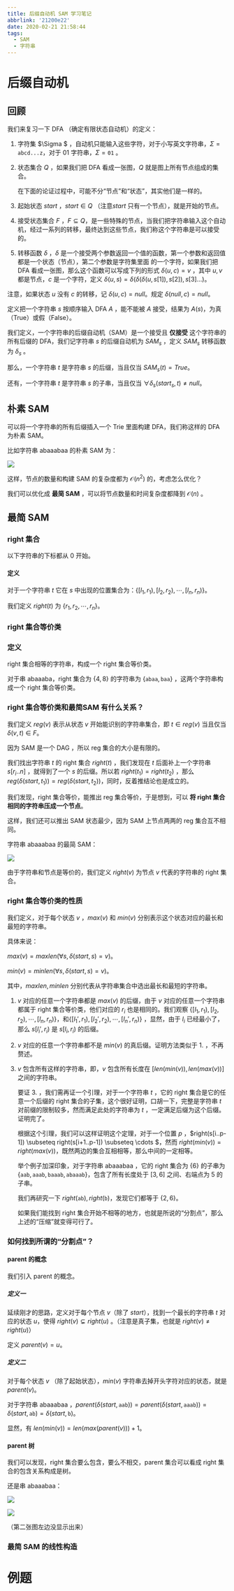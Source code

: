 ```yaml
---
title: 后缀自动机 SAM 学习笔记
abbrlink: '21200e22'
date: 2020-02-21 21:58:44
tags:
  - SAM
  - 字符串
---
```


# 后缀自动机

## 回顾

我们来复习一下 DFA （确定有限状态自动机）的定义：

1. 字符集 $\Sigma $ ，自动机只能输入这些字符，对于小写英文字符串，$\Sigma = \texttt{abcd...z}$，对于 01 字符串，$\Sigma  = \texttt{01}$ 。

2. 状态集合 $Q$ ，如果我们把 DFA 看成一张图，$Q$ 就是图上所有节点组成的集合。

   在下面的论证过程中，可能不分“节点”和“状态”，其实他们是一样的。

3. 起始状态 $start$ ，$start \in Q$ （注意$start$ 只有一个节点），就是开始的节点。

4. 接受状态集合 $F$ ，$F \subseteq Q$，是一些特殊的节点，当我们把字符串输入这个自动机，经过一系列的转移，最终达到这些节点，我们称这个字符串是可以接受的。

5. 转移函数 $\delta$ ，$\delta$ 是一个接受两个参数返回一个值的函数，第一个参数和返回值都是一个状态（节点），第二个参数是字符集里面 的一个字符，如果我们把 DFA 看成一张图，那么这个函数可以写成下列的形式 $\delta(u,c)=v$  ，其中 $u,v$ 都是节点，$c$ 是一个字符，定义 $\delta(u,s)=\delta(\delta(\delta(u,s[1]),s[2]),s[3]...)$。

注意，如果状态 $u$ 没有 $c$ 的转移，记 $\delta(u,c)=null$。规定 $\delta(null,c)=null$。

定义把一个字符串 $s$ 按顺序输入 DFA $A$ ，能不能被 $A$ 接受，结果为 $A(s)$，为真（True）或假（False）。

我们定义，一个字符串的后缀自动机（SAM）是一个接受且 **仅接受** 这个字符串的所有后缀的 DFA，我们记字符串 $s$ 的后缀自动机为 $SAM_s$ ，定义 $SAM_s$ 转移函数为 $\delta_s$ 。

那么，一个字符串 $t$ 是字符串 $s$ 的后缀，当且仅当 $SAM_s(t)=True$。

还有，一个字符串 $t$ 是字符串 $s$ 的子串，当且仅当 $\forall \delta_s(start_s,t) \not= null$。 

## 朴素 SAM

可以将一个字符串的所有后缀插入一个 Trie 里面构建 DFA，我们称这样的 DFA 为朴素 SAM。

比如字符串 abaaabaa 的朴素 SAM 为：

 ![](https://ouuan.github.io/post_img/%E5%90%8E%E7%BC%80%E8%87%AA%E5%8A%A8%E6%9C%BA%EF%BC%88SAM%EF%BC%89%E5%AD%A6%E4%B9%A0%E7%AC%94%E8%AE%B0/triesam.png)

这样，节点的数量和构建 SAM 的复杂度都为 $\mathcal O(n^2)$ 的，考虑怎么优化？

我们可以优化成 **最简 SAM** ，可以将节点数量和时间复杂度都降到 $\mathcal O(n)$ 。

## 最简 SAM

### right 集合

以下字符串的下标都从 0 开始。

#### 定义

对于一个字符串 $t$ 它在 $s$ 中出现的位置集合为：$\lbrace [l_1,r_1),[l_2,r_2),\cdots,[l_n,r_n)\rbrace$。

我们定义 $right(t)$ 为 $\lbrace r_1,r_2,\cdots,r_n\rbrace$。

### right 集合等价类

### 定义

right 集合相等的字符串，构成一个 right 集合等价类。

对于串 abaaaba，right 集合为 $\lbrace 4,8 \rbrace$ 的字符串为 $\lbrace \texttt{abaa},\texttt{baa}\rbrace$ ，这两个字符串构成一个 right 集合等价类。

### right 集合等价类和最简​ SAM 有什么关系？

我们定义 $reg(v)$ 表示从状态 $v$ 开始能识别的字符串集合，即 $t \in reg(v)$ 当且仅当 $\delta (v,t)\in F$。

因为 SAM 是一个 DAG ，所以 reg​ 集合的大小是有限的。

我们找出字符串 $t$ 的 right 集合 $right(t)$ ，我们发现在 $t$ 后面补上一个字符串 $s[r_i..n]$ ，就得到了一个 $s$ 的后缀。所以若 $right(t_1)=right(t_2)$ ，那么 $reg(\delta(start,t_1))=reg(\delta(start,t_2))$，同时，反着推结论也是成立的。

我们发现，right 集合等价，能推出 reg 集合等价，于是想到，可以 **将 right 集合相同的字符串压成一个节点**。

这样，我们还可以推出 SAM 状态最少，因为 SAM 上节点两两的 reg 集合互不相同。

字符串 abaaabaa 的最简 SAM：

![](https://ouuan.github.io/post_img/%E5%90%8E%E7%BC%80%E8%87%AA%E5%8A%A8%E6%9C%BA%EF%BC%88SAM%EF%BC%89%E5%AD%A6%E4%B9%A0%E7%AC%94%E8%AE%B0/minsam.png)

由于字符串和节点是等价的，我们定义 $right(v)$ 为节点 $v$ 代表的字符串的 right 集合。

### right 集合等价类的性质

我们定义，对于每个状态 $v$ ，$max(v)$ 和 $min(v)$ 分别表示这个状态对应的最长和最短的字符串。

具体来说：

$max(v)=maxlen(\forall s,\delta(start,s)=v)$。

$min(v)=minlen(\forall s,\delta(start,s)=v)$。

其中，$maxlen,minlen$ 分别代表从字符串集合中选出最长和最短的字符串。

1. $v$ 对应的任意一个字符串都是 $max(v)$ 的后缀，由于 $v$ 对应的任意一个字符串都属于 right 集合等价类，他们对应的 $r_i$ 也是相同的。我们观察 $\lbrace [l_1,r_1),[l_2,r_2),\cdots,[l_n,r_n)\rbrace$，和$\lbrace [l_1',r_1),[l_2',r_2),\cdots,[l_n',r_n)\rbrace$ ，显然，由于 $l_i$ 已经最小了，那么 $s[l_i',r_i)$ 是 $s[l_i,r_i)$ 的后缀。

2. $v$ 对应的任意一个字符串都不是 $min(v)$ 的真后缀。证明方法类似于 1. ，不再赘述。

3. $v$ 包含所有这样的字符串，即，$v$ 包含所有长度在 $[len(min(v)),len(max(v))]$ 之间的字符串。

   要证 3. ，我们需再证一个引理，对于一个字符串 $t$ ，它的 right 集合是它的任意一个后缀的 right 集合的子集，这个很好证明，口胡一下，完整是字符串 $t$ 对前缀的限制较多，然而满足此处的字符串为 $t$ ，一定满足后缀为这个后缀。证明完了。

   根据这个引理，我们可以这样证明这个定理，对于一个位置 $p$ ，$right(s[i..p-1]) \subseteq right(s[i+1..p-1]) \subseteq \cdots $，然而 $right(min(v))=right(max(v))$，既然两边的集合互相相等，那么中间的一定相等。

   举个例子加深印象，对于字符串 abaaabaa ，它的 right 集合为 $\lbrace 6 \rbrace$ 的子串为 $\lbrace \texttt{aab}, \texttt{aaab}, \texttt{baaab}, \texttt{abaaab}  \rbrace$，包含了所有长度处于 $[3,6]$ 之间、右端点为 5 的子串。

   我们再研究一下 $right(\texttt{ab}),right(\texttt{b})$，发现它们都等于 $\lbrace 2,6\rbrace$。

   如果我们能找到 right 集合开始不相等的地方，也就是所说的“分割点”，那么上述的“压缩”就变得可行了。

### 如何找到所谓的“分割点”？

#### parent 的概念

我们引入 parent 的概念。

##### 定义一

延续刚才的思路，定义对于每个节点 $v$（除了 $start$），找到一个最长的字符串 $t$ 对应的状态 $u$，使得 $right(v)\subsetneq right(u)$ 。（注意是真子集，也就是 $right(v) \not= right(u)$）

定义 $parent(v)=u$。

##### 定义二

对于每个状态 $v$ （除了起始状态），$min(v)$ 字符串去掉开头字符对应的状态，就是 $parent(v)$。

对于字符串 abaaabaa ，$parent(\delta(start,\texttt{aab}))=parent(\delta(start,\texttt{aaab}))=\delta(start,\texttt{ab})=\delta(start,\texttt{b})$。

显然，有 $len(min(v))=len(max(parent(v)))+1$。

#### parent 树

我们可以发现，right 集合要么包含，要么不相交，parent 集合可以看成 right 集合的包含关系构成是树。

还是串 abaaabaa：

![](https://ouuan.github.io/post_img/%E5%90%8E%E7%BC%80%E8%87%AA%E5%8A%A8%E6%9C%BA%EF%BC%88SAM%EF%BC%89%E5%AD%A6%E4%B9%A0%E7%AC%94%E8%AE%B0/parent.png)

![](https://cdn.jsdelivr.net/gh/GaisaiYuno/imghost/20200222202239.png)

（第二张图左边没显示出来）

### 最简 SAM 的线性构造



# 例题

